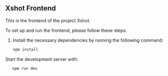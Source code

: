 ## Xshot Frontend

This is the frontend of the project Xshot.

To set up and run the frontend, please follow these steps:

1. Install the necessary dependencies by running the following command:
   ```bash
   npm install
Start the development server with:
```bash
   npm run dev
